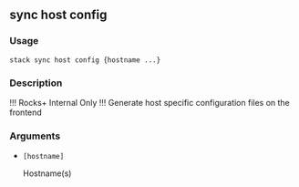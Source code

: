 ## sync host config

### Usage

`stack sync host config {hostname ...}`

### Description

!!! Rocks+ Internal Only !!!
	Generate host specific configuration files
	on the frontend

### Arguments

* `[hostname]`

   Hostname(s)



